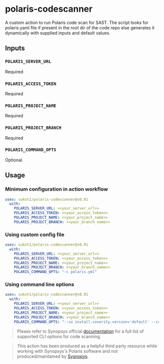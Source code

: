 # polaris-codescanner
A custom action to run Polaris code scan for SAST. The script looks for polaris.yaml file if present in the root dir of the code repo else generates it dynamically with supplied inputs and default values.

## Inputs
### `POLARIS_SERVER_URL`
  Required
### `POLARIS_ACCESS_TOKEN`
  Required
### `POLARIS_PROJECT_NAME`
  Required
### `POLARIS_PROJECT_BRANCH`
  Required
### `POLARIS_COMMAND_OPTS`
  Optional. 

## Usage 
### Minimum configuration in action workflow

```yaml
uses: sukot1/polaris-codescanner@v0.01
  with:
    POLARIS_SERVER_URL: <<your_server_url>>
    POLARIS_ACCESS_TOKEN: <<your_access_token>>
    POLARIS_PROJECT_NAME: <<your_project_name>>
    POLARIS_PROJECT_BRANCH: <<your_branch_name>>
```

### Using custom config file
```yaml
uses: sukot1/polaris-codescanner@v0.01
  with:
    POLARIS_SERVER_URL: <<your_server_url>>
    POLARIS_ACCESS_TOKEN: <<your_access_token>>
    POLARIS_PROJECT_NAME: <<your_project_name>>
    POLARIS_PROJECT_BRANCH: <<your_branch_name>>
    POLARIS_COMMAND_OPTS: "-c polaris.yml"
```
### Using command line options
```yaml
uses: sukot1/polaris-codescanner@v0.01
  with:
    POLARIS_SERVER_URL: <<your_server_url>>
    POLARIS_ACCESS_TOKEN: <<your_access_token>>
    POLARIS_PROJECT_NAME: <<your_project_name>>
    POLARIS_PROJECT_BRANCH: <<your_branch_name>>
    POLARIS_COMMAND_OPTS: "--co install.coverity.version='default' --co analyze.mode='central'"
```
> Please refer to Synopsys official [documentation](https://sig-docs.synopsys.com/polaris/topics/c_cli-config-overrides.html?hl=install%2Ccoverity%2Cversion) for a full list of supported CLI options for code scanning.

>  This action has been produced as a helpful third party resource while working with Synopsys's Polaris software and not produced/maintained by [Sysnopys](https://www.synopsys.com/).
